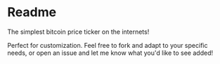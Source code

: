 # Readme

The simplest bitcoin price ticker on the internets!

Perfect for customization. Feel free to fork and adapt to your specific needs, or open an issue and let me know what you'd like to see added!
